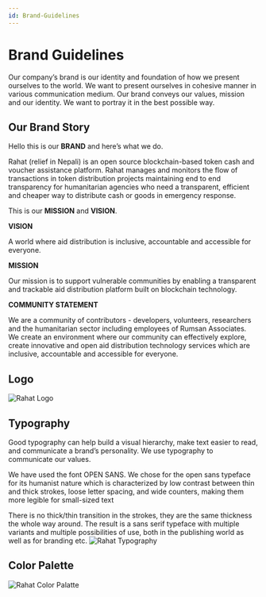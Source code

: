 ```yaml
---
id: Brand-Guidelines
---
```


# Brand Guidelines

Our company’s brand is our identity and foundation of how we present ourselves to the world. We want to present ourselves in cohesive manner in various communication medium. Our brand conveys our values, mission and our identity. We want to portray it in the best possible way.

## Our Brand Story

Hello this is our **BRAND** and here’s what we do.

Rahat (relief in Nepali) is an open source blockchain-based token cash and voucher assistance platform. Rahat manages and monitors the flow of transactions in token distribution projects maintaining end to end transparency for humanitarian agencies who need a transparent, efficient and cheaper way to distribute cash or goods in emergency response.

This is our **MISSION** and **VISION**.

**VISION**

A world where aid distribution is inclusive, accountable and accessible for everyone.

**MISSION**

Our mission is to support vulnerable communities by enabling a transparent and trackable aid distribution platform built on blockchain technology.

**COMMUNITY STATEMENT**

We are a community of contributors - developers, volunteers, researchers and the humanitarian sector including employees of Rumsan Associates. We create an environment where our community can effectively explore, create innovative and open aid distribution technology services which are inclusive, accountable and accessible for everyone.

## Logo

![Rahat Logo](https://assets.rumsan.com/esatya/rahat-logo.png "rahat logo")

## Typography

Good typography can help build a visual hierarchy, make text easier to read, and communicate a brand’s personality. We use typography to communicate our values.

We have used the font OPEN SANS. We chose for the open sans typeface for its humanist nature which is characterized by low contrast between thin and thick strokes, loose letter spacing, and wide counters, making them more legible for small-sized text

There is no thick/thin transition in the strokes, they are the same thickness the whole way around. The result is a sans serif typeface with multiple variants and multiple possibilities of use, both in the publishing world as well as for branding etc.
![Rahat Typography](https://assets.rumsan.com/esatya/rahat-typography.png "Rahat Tyography")

## Color Palette

![Rahat Color Palatte](https://assets.rumsan.com/esatya/rahat-color-pallete.png "Rahat Color Palette")
